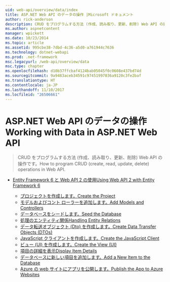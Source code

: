 ```yaml
---
uid: web-api/overview/data/index
title: ASP.NET Web API のデータの操作 |Microsoft ドキュメント
author: rick-anderson
description: CRUD をプログラムする方法 (作成、読み取り、更新、削除) Web API の操作です。
ms.author: aspnetcontent
manager: wpickett
ms.date: 10/23/2014
ms.topic: article
ms.assetid: 995cbe38-7dbd-4c36-a5d0-a761944c7636
ms.technology: dotnet-webapi
ms.prod: .net-framework
msc.legacyurl: /web-api/overview/data
msc.type: chapter
ms.openlocfilehash: d10b37ffcbaf4124bab05045f0c0608e437bd74d
ms.sourcegitcommit: 9a9483aceb34591c97451997036a9120c3fe2baf
ms.translationtype: HT
ms.contentlocale: ja-JP
ms.lasthandoff: 11/10/2017
ms.locfileid: "26506661"
---
```

<a name="working-with-data-in-aspnet-web-api"></a><span data-ttu-id="93729-103">ASP.NET Web API のデータの操作</span><span class="sxs-lookup"><span data-stu-id="93729-103">Working with Data in ASP.NET Web API</span></span>
====================
> <span data-ttu-id="93729-104">CRUD をプログラムする方法 (作成、読み取り、更新、削除) Web API の操作です。</span><span class="sxs-lookup"><span data-stu-id="93729-104">How to program CRUD (create, read, update, delete) operations in Web API.</span></span>


- [<span data-ttu-id="93729-105">Entity Framework 6 と Web API 2 の使用</span><span class="sxs-lookup"><span data-stu-id="93729-105">Using Web API 2 with Entity Framework 6</span></span>](using-web-api-with-entity-framework/index.md)

    - [<span data-ttu-id="93729-106">プロジェクトを作成します。</span><span class="sxs-lookup"><span data-stu-id="93729-106">Create the Project</span></span>](using-web-api-with-entity-framework/part-1.md)
    - [<span data-ttu-id="93729-107">モデルおよびコント ローラーを追加します。</span><span class="sxs-lookup"><span data-stu-id="93729-107">Add Models and Controllers</span></span>](using-web-api-with-entity-framework/part-2.md)
    - [<span data-ttu-id="93729-108">データベースをシードします。</span><span class="sxs-lookup"><span data-stu-id="93729-108">Seed the Database</span></span>](using-web-api-with-entity-framework/part-3.md)
    - [<span data-ttu-id="93729-109">処理のエンティティ関係</span><span class="sxs-lookup"><span data-stu-id="93729-109">Handling Entity Relations</span></span>](using-web-api-with-entity-framework/part-4.md)
    - [<span data-ttu-id="93729-110">データ転送オブジェクト (Dto) を作成します。</span><span class="sxs-lookup"><span data-stu-id="93729-110">Create Data Transfer Objects (DTOs)</span></span>](using-web-api-with-entity-framework/part-5.md)
    - [<span data-ttu-id="93729-111">JavaScript クライアントを作成します。</span><span class="sxs-lookup"><span data-stu-id="93729-111">Create the JavaScript Client</span></span>](using-web-api-with-entity-framework/part-6.md)
    - [<span data-ttu-id="93729-112">ビュー (UI) を作成します。</span><span class="sxs-lookup"><span data-stu-id="93729-112">Create the View (UI)</span></span>](using-web-api-with-entity-framework/part-7.md)
    - [<span data-ttu-id="93729-113">項目の詳細を表示</span><span class="sxs-lookup"><span data-stu-id="93729-113">Display Item Details</span></span>](using-web-api-with-entity-framework/part-8.md)
    - [<span data-ttu-id="93729-114">データベースに新しい項目を追加します。</span><span class="sxs-lookup"><span data-stu-id="93729-114">Add a New Item to the Database</span></span>](using-web-api-with-entity-framework/part-9.md)
    - [<span data-ttu-id="93729-115">Azure の web サイトにアプリを公開します。</span><span class="sxs-lookup"><span data-stu-id="93729-115">Publish the App to Azure Websites</span></span>](using-web-api-with-entity-framework/part-10.md)
